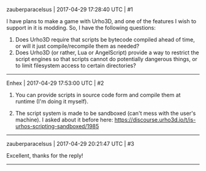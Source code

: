 zauberparacelsus | 2017-04-29 17:28:40 UTC | #1

I have plans to make a game with Urho3D, and one of the features I wish to support in it is modding.  So, I have the following questions:

1. Does Urho3D require that scripts be bytecode compiled ahead of time, or will it just compile/recompile them as needed?
2. Does Urho3D (or rather, Lua or AngelScript) provide a way to restrict the script engines so that scripts cannot do potentially dangerous things, or to limit filesystem access to certain directories?

-------------------------

Enhex | 2017-04-29 17:53:00 UTC | #2

1. You can provide scripts in source code form and compile them at runtime (I'm doing it myself).

2. The script system is made to be sandboxed (can't mess with the user's machine).
I asked about it before here: https://discourse.urho3d.io/t/is-urhos-scripting-sandboxed/1985

-------------------------

zauberparacelsus | 2017-04-29 20:21:47 UTC | #3

Excellent, thanks for the reply!

-------------------------

